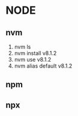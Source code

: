 # NODE

## nvm
1. nvm ls
2. nvm install v8.1.2
3. nvm use v8.1.2
4. nvm alias default v8.1.2

## npm 

## npx
